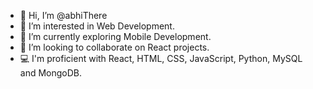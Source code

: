- 👋 Hi, I’m @abhiThere
- 👀 I’m interested in Web Development.
- 🌱 I’m currently exploring Mobile Development.
- 💞️ I’m looking to collaborate on React projects.
- 💻 I'm proficient with React, HTML, CSS, JavaScript, Python, MySQL and MongoDB.

<!---
abhiThere/abhiThere is a ✨ special ✨ repository because its `README.md` (this file) appears on your GitHub profile.
You can click the Preview link to take a look at your changes.
--->
